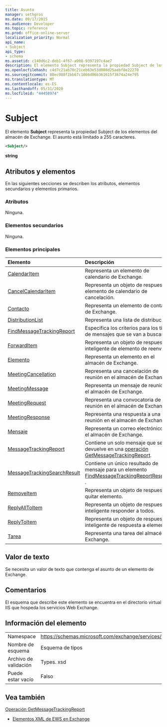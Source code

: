 ```yaml
---
title: Asunto
manager: sethgros
ms.date: 09/17/2015
ms.audience: Developer
ms.topic: reference
ms.prod: office-online-server
localization_priority: Normal
api_name:
- Subject
api_type:
- schema
ms.assetid: c140d6c2-deb1-4f67-a908-9397197c4ae7
description: El elemento Subject representa la propiedad Subject de los elementos del almacén de Exchange. El asunto está limitado a 255 caracteres.
ms.openlocfilehash: c4d7c21ab70c21ceb63e53d008d25aebf8e22270
ms.sourcegitcommit: 88ec988f2bb67c1866d06b361615f3674a24e795
ms.translationtype: MT
ms.contentlocale: es-ES
ms.lasthandoff: 05/31/2020
ms.locfileid: "44458974"
---
```

# <a name="subject"></a>Subject

El elemento **Subject** representa la propiedad Subject de los elementos del almacén de Exchange. El asunto está limitado a 255 caracteres. 
  
```XML
<Subject/>
```

 **string**
## <a name="attributes-and-elements"></a>Atributos y elementos

En las siguientes secciones se describen los atributos, elementos secundarios y elementos primarios.
  
### <a name="attributes"></a>Atributos

Ninguna.
  
### <a name="child-elements"></a>Elementos secundarios

Ninguna.
  
### <a name="parent-elements"></a>Elementos principales

|**Elemento**|**Descripción**|
|:-----|:-----|
|[CalendarItem](calendaritem.md) <br/> |Representa un elemento de calendario de Exchange.  <br/> |
|[CancelCalendarItem](cancelcalendaritem.md) <br/> |Representa un objeto de respuesta de elemento de calendario de cancelación.  <br/> |
|[Contacto](contact.md) <br/> |Representa un elemento de contacto de Exchange.  <br/> |
|[DistributionList](distributionlist.md) <br/> |Representa una lista de distribución.  <br/> |
|[FindMessageTrackingReport](findmessagetrackingreport.md) <br/> |Especifica los criterios para los tipos de mensajes que se van a buscar.  <br/> |
|[ForwardItem](forwarditem.md) <br/> |Representa un objeto de respuesta inteligente de elemento de reenvío.  <br/> |
|[Elemento](item.md) <br/> |Representa un elemento en el almacén de Exchange.  <br/> |
|[MeetingCancellation](meetingcancellation.md) <br/> |Representa una cancelación de reunión en el almacén de Exchange.  <br/> |
|[MeetingMessage](meetingmessage.md) <br/> |Representa un mensaje de reunión en el almacén de Exchange.  <br/> |
|[MeetingRequest](meetingrequest.md) <br/> |Representa una convocatoria de reunión en el almacén de Exchange.  <br/> |
|[MeetingResponse](meetingresponse.md) <br/> |Representa una respuesta a una reunión en el almacén de Exchange.  <br/> |
|[Mensaje](message-ex15websvcsotherref.md) <br/> |Representa un correo electrónico en el almacén de Exchange.  <br/> |
|[MessageTrackingReport](messagetrackingreport.md) <br/> |Contiene un solo mensaje que se devuelve en una [operación GetMessageTrackingReport](getmessagetrackingreport-operation.md).  <br/> |
|[MessageTrackingSearchResult](messagetrackingsearchresult.md) <br/> |Contiene un único resultado de mensaje para un elemento [FindMessageTrackingReportResponse](findmessagetrackingreportresponse.md) .  <br/> |
|[RemoveItem](removeitem.md) <br/> |Representa un objeto de respuesta de quitar elemento.  <br/> |
|[ReplyAllToItem](replyalltoitem.md) <br/> |Representa un objeto de respuesta inteligente responder a todos.  <br/> |
|[ReplyToItem](replytoitem.md) <br/> |Representa un objeto de respuesta inteligente de respuesta a elemento.  <br/> |
|[Tarea](task.md) <br/> |Representa una tarea del almacén de Exchange.  <br/> |
   
## <a name="text-value"></a>Valor de texto

Se necesita un valor de texto que contenga el asunto de un elemento de Exchange.
  
## <a name="remarks"></a>Comentarios

El esquema que describe este elemento se encuentra en el directorio virtual IIS que hospeda los servicios Web Exchange.
  
## <a name="element-information"></a>Información del elemento

|||
|:-----|:-----|
|Namespace  <br/> |https://schemas.microsoft.com/exchange/services/2006/types  <br/> |
|Nombre de esquema  <br/> |Esquema de tipos  <br/> |
|Archivo de validación  <br/> |Types. xsd  <br/> |
|Puede estar vacío  <br/> |Falso  <br/> |
   
## <a name="see-also"></a>Vea también



[Operación GetMessageTrackingReport](getmessagetrackingreport-operation.md)


- [Elementos XML de EWS en Exchange](ews-xml-elements-in-exchange.md)

